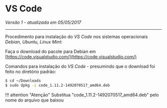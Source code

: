 VS Code
=======

_Versão 1 - atualizada em 05/05/2017_

-----

Procedimento para instalação do _VS Code_ nos sistemas operacionais _Debian, Ubuntu, Linux Mint_:

Faça o download do pacote para Debian em [https://code.visualstudio.com/](https://code.visualstudio.com/)

Comandos para instalação do _VS Code_ - presumindo que o download foi feito no diretório padrão:

```bash
$ cd ~/Downloads
$ sudo dpkg -i code_1.11.2-1492070517_amd64.deb
```
!!! attention "Atenção"
	Substitua "code\_1.11.2-1492070517\_amd64.deb" pelo nome do arquivo que baixou